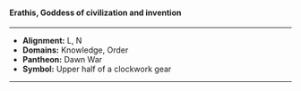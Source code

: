 #### Erathis, Goddess of civilization and invention
___

- **Alignment:** L, N
- **Domains:** Knowledge, Order
- **Pantheon:** Dawn War
- **Symbol:** Upper half of a clockwork gear
___
